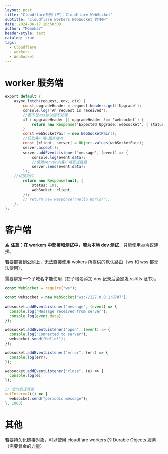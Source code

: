 ```yaml
---
layout: post
title: "Cloudflare系列（三）：Cloudflare WebSocket"
subtitle: "cloudflare workers WebSocket 的使用"
date: 2024-06-17 16:50:00
author: "Momoka7"
header-style: text
catalog: true
tags:
  - Cloudflare
  - workers
  - WebSocket
---
```


# worker 服务端

```java
export default {
	async fetch(request, env, ctx) {
		const upgradeHeader = request.headers.get('Upgrade');
		console.log('An request is received');
		//若不是wss协议则不处理
		if (!upgradeHeader || upgradeHeader !== 'websocket') {
			return new Response('Expected Upgrade: websocket', { status: 426 });
		}
		const webSocketPair = new WebSocketPair();
		//获取客户端-服务端对
		const [client, server] = Object.values(webSocketPair);
		server.accept();
		server.addEventListener('message', (event) => {
			console.log(event.data);
			//使用server向客户端发送数据
			server.send(event.data);
		});
    //切换协议
		return new Response(null, {
			status: 101,
			webSocket: client,
		});
		// return new Response('Hello World!');
	},
};
```

# 客户端

**⚠️ 注意：**在 workers 中部署和测试中，若为**本地 dev 测试**，只能使用`ws`协议连接。

若要部署到公网上，无法直接使用 wokers 所提供的默认路由（ws 和 wss 都无法使用），

需要绑定一个子域名才能使用（在子域名添加 dns 记录后会颁发 ssl/tls 证书）。

```javascript
const WebSocket = require("ws");

const websocket = new WebSocket("ws://127.0.0.1:8787");

websocket.addEventListener("message", (event) => {
  console.log("Message received from server");
  console.log(event.data);
});

websocket.addEventListener("open", (event) => {
  console.log("Connected to server");
  websocket.send("Hello!");
});

websocket.addEventListener("error", (err) => {
  console.log(err);
});

websocket.addEventListener("close", (e) => {
  console.log(e);
});

// 定时发送消息
setInterval(() => {
  websocket.send("periodic message");
}, 1000);
```

# 其他

若要持久化链接对象，可以使用 cloudflare workers 的 Durable Objects 服务（需要氪金的力量）
